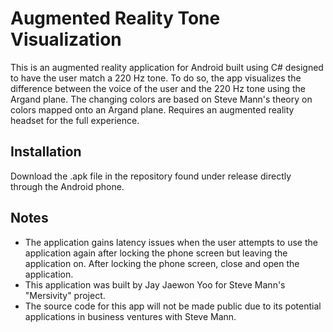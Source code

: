 # Augmented Reality Tone Visualization
This is an augmented reality application for Android built using C# designed to have the user match a 220 Hz tone. To do so, the app visualizes the difference between the voice of the user and the 220 Hz tone using the Argand plane. The changing colors are based on Steve Mann's theory on colors mapped onto an Argand plane. Requires an augmented reality headset for the full experience.

## Installation
Download the .apk file in the repository found under release directly through the Android phone.

## Notes
- The application gains latency issues when the user attempts to use the application again after locking the phone screen but leaving the application on. After locking the phone screen, close and open the application. 
- This application was built by Jay Jaewon Yoo for Steve Mann's "Mersivity" project. 
- The source code for this app will not be made public due to its potential applications in business ventures with Steve Mann. 
